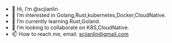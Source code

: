 - 👋 Hi, I’m @scjianlin
- 👀 I’m interested in Golang,Rust,kubernetes,Docker,CloudNative.
- 🌱 I’m currently learning Rust,Goland.
- 💞️ I’m looking to collaborate on K8S,CloudNative.
- 📫 How to reach me, email: scjianlin@gmail.com

<!---
scjianlin/scjianlin is a ✨ special ✨ repository because its `README.md` (this file) appears on your GitHub profile.
You can click the Preview link to take a look at your changes.
--->
